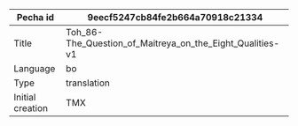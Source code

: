 |Pecha id | 9eecf5247cb84fe2b664a70918c21334
| --- | --- 
|Title | Toh_86-The_Question_of_Maitreya_on_the_Eight_Qualities-v1 
|Language | bo
|Type | translation
|Initial creation | TMX